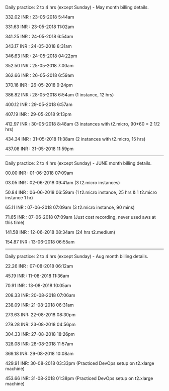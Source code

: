 
Daily practice: 2 to 4 hrs (except Sunday) - May month billing details.

332.02 INR : 23-05-2018 5:44am

331.63 INR : 23-05-2018 11:02am

341.25 INR : 24-05-2018 6:54am

343.17 INR : 24-05-2018 8:31am

346.63 INR : 24-05-2018 04:22pm

352.50 INR : 25-05-2018 7:00am

362.66 INR : 26-05-2018 6:59am

370.16 INR : 26-05-2018 9:24pm

386.82 INR : 28-05-2018 6:54am (1 instance, 12 hrs)

400.12 INR : 29-05-2018 6:57am

407.19 INR : 29-05-2018 9:13pm

412.97 INR : 30-05-2018 8:48am (3 instances with t2.micro, 90+60 = 2 1/2 hrs)

434.34 INR : 31-05-2018 11:38am (2 instances with t2.micro, 15 hrs)

437.08 INR : 31-05-2018 11:59pm

---

Daily practice: 2 to 4 hrs (except Sunday) - JUNE month billing details.

00.00 INR : 01-06-2018 07:09am

03.05 INR : 02-06-2018 09:41am (3 t2.micro instances)

50.84 INR : 06-06-2018 06:59am (1 t2.micro instance, 25 hrs & 1 t2.micro instance 1 hr)

65.11 INR : 07-06-2018 07:09am (3 t2.micro instance, 90 mins)

71.65 INR : 07-06-2018 07:09am (Just cost recording, never used aws at this time)

141.58 INR : 12-06-2018 08:34am (24 hrs t2.medium)

154.87 INR : 13-06-2018 06:55am

---

Daily practice: 2 to 4 hrs (except Sunday) - Aug month billing details.

22.26 INR : 07-08-2018 06:12am

45.19 INR : 11-08-2018 11:36am

70.91 INR : 13-08-2018 10:05am

208.33 INR: 20-08-2018 07:06am

238.09 INR: 21-08-2018 06:31am

273.63 INR: 22-08-2018 08:30pm

279.28 INR: 23-08-2018 04:56pm

304.33 INR: 27-08-2018 18:26pm

328.08 INR: 28-08-2018 11:57am

369.18 INR: 29-08-2018 10:08am

429.91 INR: 30-08-2018 03:33pm (Practiced DevOps setup on t2.xlarge machine)

453.66 INR: 31-08-2018 01:38pm (Practiced DevOps setup on t2.xlarge machine)


